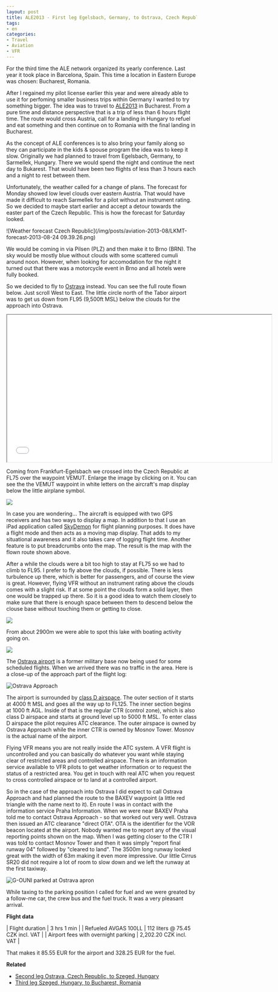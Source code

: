 ```yaml
---
layout: post
title: ALE2013 - First leg Egelsbach, Germany, to Ostrava, Czech Republic
tags:
- en
categories:
- Travel
- Aviation
- VFR
---
```

For the third time the ALE network organized its yearly conference. Last year it took place in Barcelona, Spain. This time a location in Eastern Europe was chosen: Bucharest, Romania.

After I regained my pilot license earlier this year and were already able to use it for perfoming smaller business trips within Germany I wanted to try something bigger. The idea was to travel to [ALE2013](http://ale2013.alenetwork.eu) in Bucharest. From a pure time and distance perspective that is a trip of less than 6 hours flight time. The route would cross Austria, call for a landing in Hungary to refuel and eat something and then continue on to Romania with the final landing in Bucharest.

As the concept of ALE conferences is to also bring your family along so they can participate in the kids & spouse program the idea was to keep it slow. Originally we had planned to travel from Egelsbach, Germany, to Sarmellek, Hungary. There we would spend the night and continue the next day to Bukarest. That would have been two flights of less than 3 hours each and a night to rest between them.

Unfortunately, the weather called for a change of plans. The forecast for Monday showed low level clouds over eastern Austria. That would have made it difficult to reach Sarmellek for a pilot without an instrument rating. So we decided to maybe start earlier and accept a detour towards the easter part of the Czech Republic. This is how the forecast for Saturday looked.

![Weather forecast Czech Republic](/img/posts/aviation-2013-08/LKMT-forecast-2013-08-24 09.39.26.png)

We would be coming in via Pilsen (PLZ) and then make it to Brno (BRN). The sky would be mostly blue without clouds with some scattered cumuli around noon. However, when looking for accomodation for the night it turned out that there was a motorcycle event in Brno and all hotels were fully booked.

So we decided to fly to [Ostrava](http://en.wikipedia.org/wiki/Ostrava) instead. You can see the full route flown below. Just scroll West to East. The little circle north of the Tabor airport was to get us down from FL95 (9,500ft MSL) below the  clouds for the approach into Ostrava.

<iframe width="700" height="390" src="/img/posts/aviation-2013-08/EDFE-LKMT-route.png"></iframe>

Coming from Frankfurt-Egelsbach we crossed into the Czech Republic at FL75 over the waypoint VEMUT. Enlarge the image by clicking on it. You can see the the VEMUT waypoint in white letters on the aircraft's map display below the little airplane symbol.

<a target="_blank" href="/img/posts/aviation-2013-08/EDFE-LKMT-4.jpg"><img src="/img/posts/aviation-2013-08/EDFE-LKMT-small-4.jpg"></a>

In case you are wondering... The aircraft is equipped with two GPS receivers and has two ways to display a map. In addition to that I use an iPad application called [SkyDemon](http://www.skydemon.aero) for flight planning purposes. It does have a flight mode and then acts as a moving map display. That adds to my situational awareness and it also takes care of logging flight time. Another feature is to put breadcrumbs onto the map. The result is the map with the flown route shown above.

After a while the clouds were a bit too high to stay at FL75 so we had to climb to FL95. I prefer to fly above the clouds, if possible. There is less turbulence up there, which is better for passengers, and of course the view is great. However, flying VFR without an instrument rating above the clouds comes with a slight risk. If at some point the clouds form a solid layer, then one would be trapped up there. So it is a good idea to watch them closely to make sure that there is enough space between them to descend below the clouse base without touching them or getting to close.

<a target="_blank" href="/img/posts/aviation-2013-08/EDFE-LKMT-2.jpg"><img src="/img/posts/aviation-2013-08/EDFE-LKMT-small-2.jpg"></a>

From about 2900m we were able to spot this lake with boating activity going on.

<a target="_blank" href="/img/posts/aviation-2013-08/EDFE-LKMT-3.jpg"><img src="/img/posts/aviation-2013-08/EDFE-LKMT-small-3.jpg"></a>

The [Ostrava airport](https://www.you-fly.com/airport/lkmt/Ostrava) is a former military base now being used for some scheduled flights. When we arrived there was no traffic in the area. Here is a close-up of the approach part of the flight log:

![Ostrava Approach](/img/posts/aviation-2013-08/LKMT-approach.png)

The airport is surrounded by [class D airspace](http://en.wikipedia.org/wiki/Airspace_class). The outer section of it starts at 4000 ft MSL and goes all the way up to FL125. The inner section begins at 1000 ft AGL. Inside of that is the regular CTR (control zone), which is also class D airspace and starts at ground level up to 5000 ft MSL. To enter class D airspace the pilot requires ATC clearance. The outer airspace is owned by Ostrava Approach while the inner CTR is owned by Mosnov Tower. Mosnov is the actual name of the airport.

Flying VFR means you are not really inside the ATC system. A VFR flight is uncontrolled and you can basically do whatever you want while staying clear of restricted areas and controlled airspace. There is an information service available to VFR pilots to get weather information or to request the status of a restricted area. You get in touch with real ATC when you request to cross controlled airspace or to land at a controlled airport.

So in the case of the approach into Ostrava I did expect to call Ostrava Approach and had planned the route to the BAXEV waypoint (a little red triangle with the name next to it). En route I was in contact with the information service Praha Information. When we were near BAXEV Praha told me to contact Ostrava Approach - so that worked out very well. Ostrava then issued an ATC clearance "direct OTA". OTA is the identifier for the VOR beacon located at the airport. Nobody wanted me to report any of the visual reporting points shown on the map. When I was getting closer to the CTR I was told to contact Mosnov Tower and then it was simply "report final runway 04" followed by "cleared to land". The 3500m long runway looked great with the width of 63m making it even more impressive. Our little Cirrus SR20 did not require a lot of room to slow down and we left the runway at the first taxiway.

![G-OUNI parked at Ostrava apron](/img/posts/aviation-2013-08/EDFE-LKMT-1.jpg)

While taxing to the parking position I called for fuel and we were greated by a follow-me car, the crew bus and the fuel truck. It was a very pleasant arrival.

__Flight data__

| Flight duration                     | 3 hrs 1 min |
| Refueled AVGAS 100LL                | 112 liters @ 75.45 CZK incl. VAT |
| Airport fees with overnight parking | 2,202.20 CZK incl. VAT |

That makes it 85.55 EUR for the airport and 328.25 EUR for the fuel.

__Related__

* [Second leg Ostrava, Czech Republic, to Szeged, Hungary](/2013/09/02/ALE2013-Ostrava-Szeged.html)
* [Third leg Szeged, Hungary, to Bucharest, Romania](/2013/09/03/ALE2013-Szeged-Bucharest.html)
